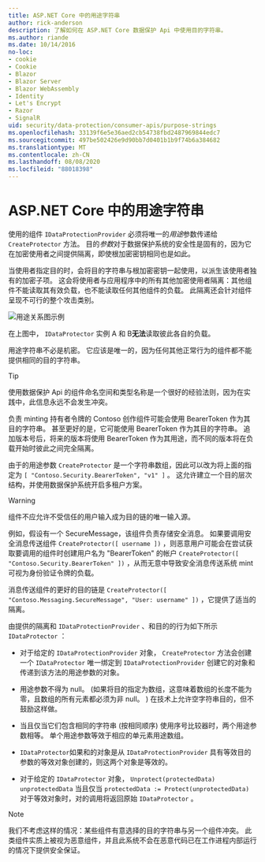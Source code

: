 ```yaml
---
title: ASP.NET Core 中的用途字符串
author: rick-anderson
description: 了解如何在 ASP.NET Core 数据保护 Api 中使用目的字符串。
ms.author: riande
ms.date: 10/14/2016
no-loc:
- cookie
- Cookie
- Blazor
- Blazor Server
- Blazor WebAssembly
- Identity
- Let's Encrypt
- Razor
- SignalR
uid: security/data-protection/consumer-apis/purpose-strings
ms.openlocfilehash: 33139f6e5e36aed2cb54738fbd2487969844edc7
ms.sourcegitcommit: 497be502426e9d90bb7d0401b1b9f74b6a384682
ms.translationtype: MT
ms.contentlocale: zh-CN
ms.lasthandoff: 08/08/2020
ms.locfileid: "88018398"
---
```

# <a name="purpose-strings-in-aspnet-core"></a>ASP.NET Core 中的用途字符串

<a name="data-protection-consumer-apis-purposes"></a>

使用的组件 `IDataProtectionProvider` 必须将唯一的*用途*参数传递给 `CreateProtector` 方法。 目的*参数*对于数据保护系统的安全性是固有的，因为它在加密使用者之间提供隔离，即使根加密密钥相同也是如此。

当使用者指定目的时，会将目的字符串与根加密密钥一起使用，以派生该使用者独有的加密子项。 这会将使用者与应用程序中的所有其他加密使用者隔离：其他组件不能读取其有效负载，也不能读取任何其他组件的负载。 此隔离还会针对组件呈现不可行的整个攻击类别。

![用途关系图示例](purpose-strings/_static/purposes.png)

在上图中， `IDataProtector` 实例 A 和 B**无法**读取彼此各自的负载。

用途字符串不必是机密。 它应该是唯一的，因为任何其他正常行为的组件都不能提供相同的目的字符串。

>[!TIP]
> 使用数据保护 Api 的组件命名空间和类型名称是一个很好的经验法则，因为在实践中，此信息永远不会发生冲突。
>
>负责 minting 持有者令牌的 Contoso 创作组件可能会使用 BearerToken 作为其目的字符串。 甚至更好的是，它可能使用 BearerToken 作为其目的字符串。 追加版本号后，将来的版本将使用 BearerToken 作为其用途，而不同的版本将在负载开始时彼此之间完全隔离。

由于的用途参数 `CreateProtector` 是一个字符串数组，因此可以改为将上面的指定为 `[ "Contoso.Security.BearerToken", "v1" ]` 。 这允许建立一个目的层次结构，并使用数据保护系统开启多租户方案。

<a name="data-protection-contoso-purpose"></a>

>[!WARNING]
> 组件不应允许不受信任的用户输入成为目的链的唯一输入源。
>
>例如，假设有一个 SecureMessage，该组件负责存储安全消息。 如果要调用安全消息传送组件 `CreateProtector([ username ])` ，则恶意用户可能会在尝试获取要调用的组件时创建用户名为 "BearerToken" 的帐户 `CreateProtector([ "Contoso.Security.BearerToken" ])` ，从而无意中导致安全消息传送系统 mint 可视为身份验证令牌的负载。
>
>消息传送组件的更好的目的链是 `CreateProtector([ "Contoso.Messaging.SecureMessage", "User: username" ])` ，它提供了适当的隔离。

由提供的隔离和 `IDataProtectionProvider` 、和目的的行为如下所示 `IDataProtector` ：

* 对于给定的 `IDataProtectionProvider` 对象， `CreateProtector` 方法会创建一个 `IDataProtector` 唯一绑定到 `IDataProtectionProvider` 创建它的对象和传递到该方法的用途参数的对象。

* 用途参数不得为 null。  (如果将目的指定为数组，这意味着数组的长度不能为零，且数组的所有元素都必须为非 null。 ) 在技术上允许空字符串目的，但不鼓励这样做。

* 当且仅当它们包含相同的字符串 (按相同顺序) 使用序号比较器时，两个用途参数相等。 单个用途参数等效于相应的单元素用途数组。

* `IDataProtector`如果和的对象是从 `IDataProtectionProvider` 具有等效目的参数的等效对象创建的，则这两个对象是等效的。

* 对于给定的 `IDataProtector` 对象， `Unprotect(protectedData)` `unprotectedData` 当且仅当 `protectedData := Protect(unprotectedData)` 对于等效对象时，对的调用将返回原始 `IDataProtector` 。

> [!NOTE]
> 我们不考虑这样的情况：某些组件有意选择的目的字符串与另一个组件冲突。 此类组件实质上被视为恶意组件，并且此系统不会在恶意代码已在工作进程内部运行的情况下提供安全保证。
